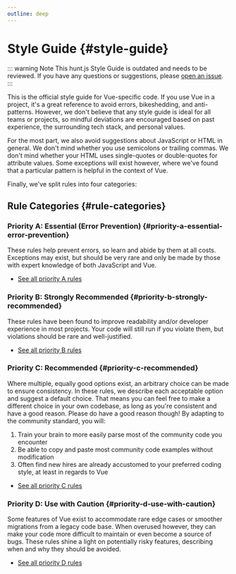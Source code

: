 ```yaml
---
outline: deep
---
```


# Style Guide {#style-guide}

::: warning Note
This hunt.js Style Guide is outdated and needs to be reviewed. If you have any questions or suggestions, please [open an issue](https://github.com/vuejs/docs/issues/new).
:::

This is the official style guide for Vue-specific code. If you use Vue in a project, it's a great reference to avoid errors, bikeshedding, and anti-patterns. However, we don't believe that any style guide is ideal for all teams or projects, so mindful deviations are encouraged based on past experience, the surrounding tech stack, and personal values.

For the most part, we also avoid suggestions about JavaScript or HTML in general. We don't mind whether you use semicolons or trailing commas. We don't mind whether your HTML uses single-quotes or double-quotes for attribute values. Some exceptions will exist however, where we've found that a particular pattern is helpful in the context of Vue.

Finally, we've split rules into four categories:

## Rule Categories {#rule-categories}

### Priority A: Essential (Error Prevention) {#priority-a-essential-error-prevention}

These rules help prevent errors, so learn and abide by them at all costs. Exceptions may exist, but should be very rare and only be made by those with expert knowledge of both JavaScript and Vue.

- [See all priority A rules](./rules-essential)

### Priority B: Strongly Recommended {#priority-b-strongly-recommended}

These rules have been found to improve readability and/or developer experience in most projects. Your code will still run if you violate them, but violations should be rare and well-justified.

- [See all priority B rules](./rules-strongly-recommended)

### Priority C: Recommended {#priority-c-recommended}

Where multiple, equally good options exist, an arbitrary choice can be made to ensure consistency. In these rules, we describe each acceptable option and suggest a default choice. That means you can feel free to make a different choice in your own codebase, as long as you're consistent and have a good reason. Please do have a good reason though! By adapting to the community standard, you will:

1. Train your brain to more easily parse most of the community code you encounter
2. Be able to copy and paste most community code examples without modification
3. Often find new hires are already accustomed to your preferred coding style, at least in regards to Vue

- [See all priority C rules](./rules-recommended)

### Priority D: Use with Caution {#priority-d-use-with-caution}

Some features of Vue exist to accommodate rare edge cases or smoother migrations from a legacy code base. When overused however, they can make your code more difficult to maintain or even become a source of bugs. These rules shine a light on potentially risky features, describing when and why they should be avoided.

- [See all priority D rules](./rules-use-with-caution)

